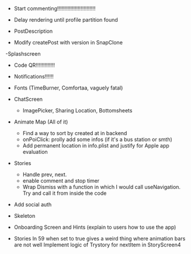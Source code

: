 - Start commenting!!!!!!!!!!!!!!!!!!!!!!!!!!

- Delay rendering until profile partition found

- PostDescription

- Modify createPost with version in SnapClone

-Splashscreen

- Code QR!!!!!!!!!!!!!

- Notifications!!!!!!

- Fonts (TimeBurner, Comfortaa, vaguely fatal)

* ChatScreen

  - ImagePicker, Sharing Location, Bottomsheets

* Animate Map (All of it)

  - Find a way to sort by created at in backend
  - onPoiClick: prolly add some infos (if it's a bus station or smth)
  - Add permanent location in info.plist and justify for Apple app evaluation

* Stories

  - Handle prev, next.
  - enable comment and stop timer
  - Wrap Dismiss with a function in which I would call useNavigation.
    Try and call it from inside the code

* Add social auth

* Skeleton

* Onboarding Screen and Hints (explain to users how to use the app)

* Stories ln 59 when set to true gives a weird thing where animation bars are not well
  Implement logic of Trystory for nextItem in StoryScreen4
